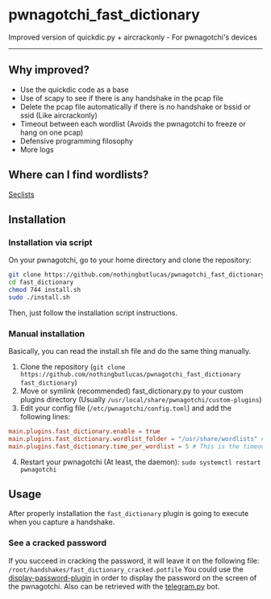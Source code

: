 # pwnagotchi_fast_dictionary

Improved version of quickdic.py + aircrackonly - For pwnagotchi's devices

---

## Why improved?

* Use the quickdic code as a base
* Use of scapy to see if there is any handshake in the pcap file
* Delete the pcap file automatically if there is no handshake or bssid or ssid (Like aircrackonly)
* Timeout between each wordlist (Avoids the pwnagotchi to freeze or hang on one pcap)
* Defensive programming filosophy
* More logs

## Where can I find wordlists?

[Seclists](https://github.com/danielmiessler/SecLists)

## Installation

### Installation via script

On your pwnagotchi, go to your home directory and clone the repository:

```bash
git clone https://github.com/nothingbutlucas/pwnagotchi_fast_dictionary fast_dictionary
cd fast_dictionary
chmod 744 install.sh
sudo ./install.sh
```
Then, just follow the installation script instructions.

### Manual installation

Basically, you can read the install.sh file and do the same thing manually.
1. Clone the repository (`git clone https://github.com/nothingbutlucas/pwnagotchi_fast_dictionary fast_dictionary`)
2. Move or symlink (recommended) fast_dictionary.py to your custom plugins directory (Usually `/usr/local/share/pwnagotchi/custom-plugins`)
3. Edit your config file (`/etc/pwnagotchi/config.toml`) and add the following lines:
```toml
main.plugins.fast_dictionary.enable = true
main.plugins.fast_dictionary.wordlist_folder = "/usr/share/wordlists" # This is the folder where your wordlists are
main.plugins.fast_dictionary.time_per_wordlist = 5 # This is the timeout between each wordlist
```
4. Restart your pwnagotchi (At least, the daemon): `sudo systemctl restart pwnagotchi`

## Usage

After properly installation the `fast_dictionary` plugin is going to execute when you capture a handshake.

### See a cracked password

If you succeed in cracking the password, it will leave it on the following file: `/root/handshakes/fast_dictionary_cracked.potfile`
You could use the [display-password-plugin](https://github.com/nothingbutlucas/pwnagotchi-display-password-plugin) in order to display the password on the screen of the pwnagotchi.
Also can be retrieved with the [telegram.py](https://github.com/wpa-2/telegram.py) bot.


